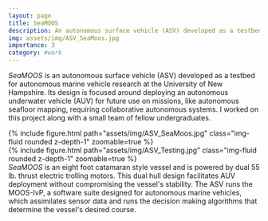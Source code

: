 ```yaml
---
layout: page
title: SeaMOOS
description: An autonomous surface vehicle (ASV) developed as a testbed for autonomous marine vehicle research at the University of New Hampshire.
img: assets/img/ASV_SeaMoos.jpg
importance: 3
category: #work
---
```


*SeaMOOS* is an autonomous surface vehicle (ASV) developed as a testbed for autonomous marine vehicle research at the University of New Hampshire. Its design is focused around deploying an autonomous underwater vehicle (AUV) for future use on missions, like autonomous seafloor mapping, requiring collaborative autonomous systems. I worked on this project along with a small team of fellow undergraduates.

<div class="row mt-3">
    <div class="col-sm mt-3 mt-md-0">
        {% include figure.html path="assets/img/ASV_SeaMoos.jpg" class="img-fluid rounded z-depth-1" zoomable=true %}
    </div>
    <div class="col-sm mt-3 mt-md-0">
        {% include figure.html path="assets/img/ASV_Testing.jpg" class="img-fluid rounded z-depth-1" zoomable=true %}
    </div>
</div>
<div class="caption">
    <i>SeaMOOS</i> is an eight foot catamaran style vessel and is powered by dual 55 lb. thrust electric trolling motors. This dual hull design facilitates AUV deployment without compromising the vessel's stability. The ASV runs the MOOS-IvP, a software suite designed for autonomous marine vehicles, which assimilates sensor data and runs the decision making algorithms that determine the vessel's desired course. 
</div>

